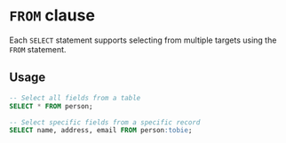 # `FROM` clause

Each `SELECT` statement supports selecting from multiple targets using the
`FROM` statement.

## Usage

```sql
-- Select all fields from a table
SELECT * FROM person;

-- Select specific fields from a specific record
SELECT name, address, email FROM person:tobie;
```

